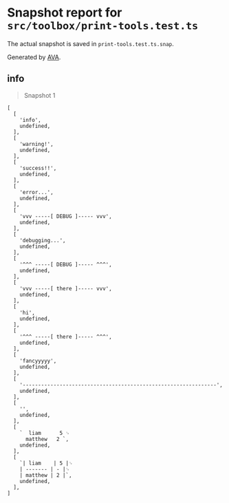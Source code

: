 # Snapshot report for `src/toolbox/print-tools.test.ts`

The actual snapshot is saved in `print-tools.test.ts.snap`.

Generated by [AVA](https://ava.li).

## info

> Snapshot 1

    [
      [
        'info',
        undefined,
      ],
      [
        'warning!',
        undefined,
      ],
      [
        'success!!',
        undefined,
      ],
      [
        'error...',
        undefined,
      ],
      [
        'vvv -----[ DEBUG ]----- vvv',
        undefined,
      ],
      [
        'debugging...',
        undefined,
      ],
      [
        '^^^ -----[ DEBUG ]----- ^^^',
        undefined,
      ],
      [
        'vvv -----[ there ]----- vvv',
        undefined,
      ],
      [
        'hi',
        undefined,
      ],
      [
        '^^^ -----[ there ]----- ^^^',
        undefined,
      ],
      [
        'fancyyyyy',
        undefined,
      ],
      [
        '---------------------------------------------------------------',
        undefined,
      ],
      [
        '',
        undefined,
      ],
      [
        `  liam      5 ␊
          matthew   2 `,
        undefined,
      ],
      [
        `| liam    | 5 |␊
        | ------- | - |␊
        | matthew | 2 |`,
        undefined,
      ],
    ]
